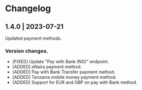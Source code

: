 # Changelog

## 1.4.0 | 2023-07-21
Updated payment methods.
### Version changes.
- [FIXED] Update "Pay with Bank (NG)" endpoint.
- [ADDED] eNaira payment method.
- [ADDED] Pay with Bank Transfer payment method.
- [ADDED] Tanzania mobile money payment method.
- [ADDED] Support for EUR and GBP on pay with Bank method.
